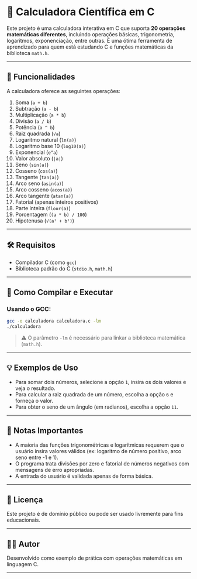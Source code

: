 # 🧮 Calculadora Científica em C

Este projeto é uma calculadora interativa em C que suporta **20 operações matemáticas diferentes**, incluindo operações básicas, trigonometria, logaritmos, exponenciação, entre outras. É uma ótima ferramenta de aprendizado para quem está estudando C e funções matemáticas da biblioteca `math.h`.

---

## 📌 Funcionalidades

A calculadora oferece as seguintes operações:

1. Soma (`a + b`)
2. Subtração (`a - b`)
3. Multiplicação (`a * b`)
4. Divisão (`a / b`)
5. Potência (`a ^ b`)
6. Raiz quadrada (`√a`)
7. Logaritmo natural (`ln(a)`)
8. Logaritmo base 10 (`log10(a)`)
9. Exponencial (`e^a`)
10. Valor absoluto (`|a|`)
11. Seno (`sin(a)`)
12. Cosseno (`cos(a)`)
13. Tangente (`tan(a)`)
14. Arco seno (`asin(a)`)
15. Arco cosseno (`acos(a)`)
16. Arco tangente (`atan(a)`)
17. Fatorial (apenas inteiros positivos)
18. Parte inteira (`floor(a)`)
19. Porcentagem (`(a * b) / 100`)
20. Hipotenusa (`√(a² + b²)`)

---

## 🛠️ Requisitos

* Compilador C (como `gcc`)
* Biblioteca padrão do C (`stdio.h`, `math.h`)

---

## 🚀 Como Compilar e Executar

### Usando o GCC:

```bash
gcc -o calculadora calculadora.c -lm
./calculadora
```

> ⚠️ O parâmetro `-lm` é necessário para linkar a biblioteca matemática (`math.h`).

---

## 💡 Exemplos de Uso

* Para somar dois números, selecione a opção `1`, insira os dois valores e veja o resultado.
* Para calcular a raiz quadrada de um número, escolha a opção `6` e forneça o valor.
* Para obter o seno de um ângulo (em radianos), escolha a opção `11`.

---

## 🧠 Notas Importantes

* A maioria das funções trigonométricas e logarítmicas requerem que o usuário insira valores válidos (ex: logaritmo de número positivo, arco seno entre -1 e 1).
* O programa trata divisões por zero e fatorial de números negativos com mensagens de erro apropriadas.
* A entrada do usuário é validada apenas de forma básica.

---

## 📄 Licença

Este projeto é de domínio público ou pode ser usado livremente para fins educacionais.

---

## 🙋‍♂️ Autor

Desenvolvido como exemplo de prática com operações matemáticas em linguagem C.

---
